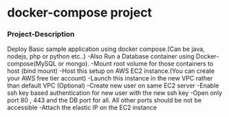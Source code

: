 # docker-compose project

### Project-Description

Deploy Basic sample application using docker compose.(Can be java, nodejs, php or python
etc..)
-Also Run a Database container using Docker-compose(MySQL or mongo).
-Mount root volume for those containers to host (bind mount)
-Host this setup on AWS EC2 instance.(You can create your AWS free tier account)
-Launch this instance in the new VPC rather than default VPC (Optional)
-Create new user on same EC2 server
-Enable ssh key based authentication for new user with the new ssh key
-Open only port 80 , 443 and the DB port for all. All other ports should be not be accessible
-Attach the elastic IP on the EC2 instance



